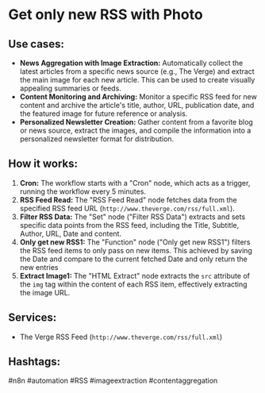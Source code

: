 # Get only new RSS with Photo

## Use cases:

-   **News Aggregation with Image Extraction:** Automatically collect the latest articles from a specific news source (e.g., The Verge) and extract the main image for each new article. This can be used to create visually appealing summaries or feeds.
-   **Content Monitoring and Archiving:** Monitor a specific RSS feed for new content and archive the article's title, author, URL, publication date, and the featured image for future reference or analysis.
-   **Personalized Newsletter Creation:** Gather content from a favorite blog or news source, extract the images, and compile the information into a personalized newsletter format for distribution.

## How it works:

1.  **Cron:** The workflow starts with a "Cron" node, which acts as a trigger, running the workflow every 5 minutes.
2.  **RSS Feed Read:** The "RSS Feed Read" node fetches data from the specified RSS feed URL (`http://www.theverge.com/rss/full.xml`).
3.  **Filter RSS Data:** The "Set" node ("Filter RSS Data") extracts and sets specific data points from the RSS feed, including the Title, Subtitle, Author, URL, Date and content.
4.  **Only get new RSS1:** The "Function" node ("Only get new RSS1") filters the RSS feed items to only pass on new items. This achieved by saving the Date and compare to the current fetched Date and only return the new entries
5.  **Extract Image1:** The "HTML Extract" node extracts the `src` attribute of the `img` tag within the content of each RSS item, effectively extracting the image URL.

## Services:

*   The Verge RSS Feed (`http://www.theverge.com/rss/full.xml`)

## Hashtags:

#n8n #automation #RSS #imageextraction #contentaggregation
